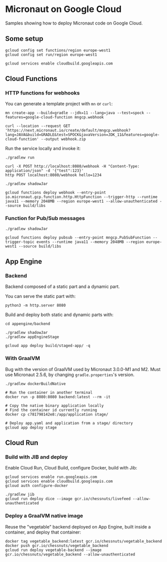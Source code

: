 # Micronaut on Google Cloud

Samples showing how to deploy Micronaut code on Google Cloud.

## Some setup

```
gcloud config set functions/region europe-west1
gcloud config set run/region europe-west1

gcloud services enable cloudbuild.googleapis.com
```

## Cloud Functions

### HTTP functions for webhooks

You can generate a template project with `mn` or `curl`:

```
mn create-app --build=gradle --jdk=11 --lang=java --test=spock --features=google-cloud-function mngcp.webhook

curl --location --request GET 'https://next.micronaut.io/create/default/mngcp.webhook?lang=JAVA&build=GRADLE&test=SPOCK&javaVersion=JDK_11&features=google-cloud-function' --output webhook.zip
```

Run the service locally and invoke it:

```
./gradlew run

curl -X POST http://localhost:8080/webhook -H "Content-Type: application/json" -d '{"test":123}'
http POST localhost:8080/webhook hello=1234
```

```
./gradlew shadowJar

gcloud functions deploy webhook --entry-point io.micronaut.gcp.function.http.HttpFunction --trigger-http --runtime java11 --memory 2048MB --region europe-west1 --allow-unauthenticated --source build/libs 
```

### Function for Pub/Sub messages

```
./gradlew shadowJar

gcloud functions deploy pubsub --entry-point mngcp.PubSubFunction --trigger-topic events --runtime java11 --memory 2048MB --region europe-west1 --source build/libs 
```

## App Engine

### Backend

Backend composed of a static part and a dynamic part.

You can serve the static part with:

```
python3 -m http.server 8080
```

Build and deploy both static and dynamic parts with:

```
cd appengine/backend

./gradlew shadowJar
./gradlew appEngineStage

gcloud app deploy build/staged-app/ -q
```

### With GraalVM

Bug with the version of GraalVM used by Micronaut 3.0.0-M1 and M2.
Must use Micronaut 2.5.6, by changing `gradle.properties`'s version.

```
./gradlew dockerBuildNative

# Run the container in another terminal
docker run -p 8080:8080 backend:latest --rm -it

# Copy the native binary application locally
# Find the container id currently running
docker cp c781798142e8:/app/application stage/

# Deploy app.yaml and application from a stage/ directory
gcloud app deploy stage
```

## Cloud Run

### Build with JIB and deploy

Enable Cloud Run, Cloud Build, configure Docker, build with Jib:

```
gcloud services enable run.googleapis.com
gcloud services enable cloudbuild.googleapis.com
gcloud auth configure-docker

./gradlew jib
gcloud run deploy dice --image gcr.io/chessnuts/livefeed --allow-unauthenticated
```

### Deploy a GraalVM native image

Reuse the "vegetable" backend deployed on App Engine, built inside a container, and deploy that container:

```
docker tag vegetable_backend:latest gcr.io/chessnuts/vegetable_backend
docker push gcr.io/chessnuts/vegetable_backend
gcloud run deploy vegetable-backend --image gcr.io/chessnuts/vegetable_backend --allow-unauthenticated
```
